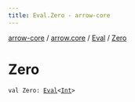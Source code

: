 ```yaml
---
title: Eval.Zero - arrow-core
---
```


[arrow-core](../../index.html) / [arrow.core](../index.html) / [Eval](index.html) / [Zero](./-zero.html)

# Zero

`val Zero: `[`Eval`](index.html)`<`[`Int`](https://kotlinlang.org/api/latest/jvm/stdlib/kotlin/-int/index.html)`>`